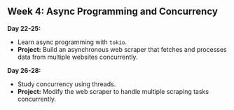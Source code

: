 ## Week 4: Async Programming and Concurrency

**Day 22-25:**
- Learn async programming with `tokio`.
- **Project:** Build an asynchronous web scraper that fetches and processes data from multiple websites concurrently.

**Day 26-28:**
- Study concurrency using threads.
- **Project:** Modify the web scraper to handle multiple scraping tasks concurrently.
